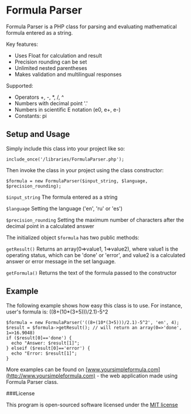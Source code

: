 Formula Parser
==============

Formula Parser is a PHP class for parsing and evaluating mathematical formula entered as a string.

Key features:
* Uses Float for calculation and result
* Precision rounding can be set
* Unlimited nested parentheses
* Makes validation and multilingual responses
 
Supported:
* Operators +, -, *, /, ^
* Numbers with decimal point '.'
* Numbers in scientific E notation (e0, e+, e-)
* Constants: pi

Setup and Usage
---------------

Simply include this class into your project like so:

`include_once('/libraries/FormulaParser.php');`

Then invoke the class in your project using the class constructor:

`$formula = new FormulaParser($input_string, $language, $precision_rounding);`

`$input_string` The formula entered as a string

`$language` Setting the language ('en', 'ru' or 'es')

`$precision_rounding` Setting the maximum number of characters after the decimal point in a calculated answer


The initialized object `$formula` has two public methods:

`getResult()` Returns an array(0=>value1, 1=>value2), where value1 is the operating status, which can be 'done' or 'error', and value2 is a calculated answer or error message in the set language.

`getFormula()`  Returns the text of the formula passed to the constructor

Example
-------

The following example shows how easy this class is to use. For instance, user's formula is: ((8+(10*(3+5)))/2.1)-5^2

```
$formula = new FormulaParser('((8+(10*(3+5)))/2.1)-5^2', 'en', 4);
$result = $formula->getResult(); // will return an array(0=>'done', 1=>16.9048)
if ($result[0]=='done') {
  echo "Answer: $result[1]";
} elseif ($result[0]=='error') {
  echo "Error: $result[1]";
}
```

More examples can be found on [www.yoursimpleformula.com](http://www.yoursimpleformula.com) - the web application made using Formula Parser class.

###License

This program is open-sourced software licensed under the [MIT license](http://opensource.org/licenses/MIT)
